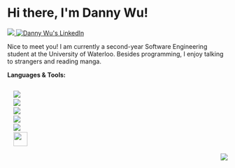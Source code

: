 # Hi there, I'm Danny Wu!

<a href="mailto: d246wu@gmail.com">
  <img src="https://img.icons8.com/dusk/32/000000/email.png"/>
</a>
<a href="https://www.linkedin.com/in/wuda/">
  <img alt="Danny Wu's LinkedIn" src="https://img.icons8.com/dusk/32/000000/linkedin.png" />
</a>

<br />

Nice to meet you! I am currently a second-year Software Engineering student at the University of Waterloo. 
Besides programming, I enjoy talking to strangers and reading manga.

**Languages & Tools:**

<code>
  <img src="https://img.icons8.com/dusk/32/000000/java-coffee-cup-logo.png"/>
  <img src="https://img.icons8.com/dusk/32/000000/c-programming.png"/>
  <img src="https://img.icons8.com/dusk/32/000000/python.png"/>
  <img src="https://img.icons8.com/dusk/32/000000/javascript.png"/>
  <img src="https://img.icons8.com/dusk/32/000000/react.png"/>
  <img src="https://upload.wikimedia.org/wikipedia/commons/4/4f/Icon-Vim.svg" height="32"/>
</code>

<p align="end">
  <img src="https://visitor-badge.glitch.me/badge?page_id=dannywuwu.dannywuwu"/>
</p>
